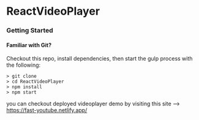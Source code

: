 # ReactVideoPlayer

### Getting Started

#### Familiar with Git?
Checkout this repo, install dependencies, then start the gulp process with the following:

```
> git clone
> cd ReactVideoPlayer
> npm install
> npm start
```

you can checkout deployed videoplayer demo by visiting this site --> https://fast-youtube.netlify.app/
